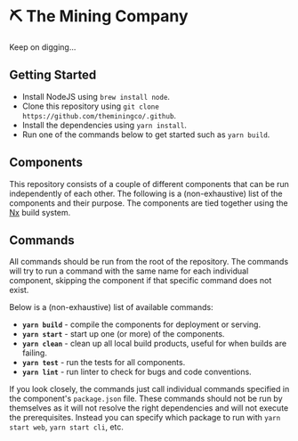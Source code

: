 # ⛏ The Mining Company

Keep on digging...

## Getting Started

* Install NodeJS using `brew install node`.
* Clone this repository using `git clone https://github.com/theminingco/.github`.
* Install the dependencies using `yarn install`.
* Run one of the commands below to get started such as `yarn build`.

## Components

This repository consists of a couple of different components that can be run independently of each other. The following is a (non-exhaustive) list of the components and their purpose. The components are tied together using the [Nx](https://nx.dev) build system.

## Commands

All commands should be run from the root of the repository. The commands will try to run a command with the same name for each individual component, skipping the component if that specific command does not exist.

Below is a (non-exhaustive) list of available commands:
* **`yarn build`** - compile the components for deployment or serving.
* **`yarn start`** - start up one (or more) of the components.
* **`yarn clean`** - clean up all local build products, useful for when builds are failing.
* **`yarn test`** - run the tests for all components.
* **`yarn lint`** - run linter to check for bugs and code conventions.

If you look closely, the commands just call individual commands specified in the component's `package.json` file. These commands should not be run by themselves as it will not resolve the right dependencies and will not execute the prerequisites. Instead you can specify which package to run with `yarn start web`, `yarn start cli`, etc.

